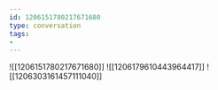 ```yaml
---
id: 1206151780217671680
type: conversation
tags:
- 
---
```

![[1206151780217671680]]
![[1206179610443964417]]
![[1206303161457111040]]

